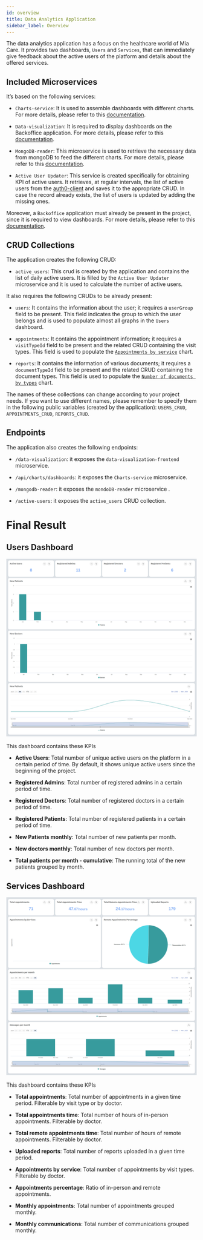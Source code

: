 ```yaml
---
id: overview
title: Data Analytics Application
sidebar_label: Overview
---
```

The data analytics application has a focus on the healthcare world of Mia Care.
It provides two dashboards, `Users` and `Services`, that can immediately give feedback about the active users of the platform and details about the offered services.

## Included Microservices

It’s based on the following services:

- `Charts-service`: It is used to assemble dashboards with different charts.
For more details, please refer to this [documentation](../../microfrontend-composer/use-cases/data-visualization.md).

- `Data-visualization`: It is required to display dashboards on the Backoffice application. For more details, please refer to this [documentation](../../microfrontend-composer/use-cases/data-visualization.md).

- `MongoDB-reader`: This microservice is used to retrieve the necessary data from mongoDB to feed the different charts. For more details, please refer to this [documentation](../../runtime_suite/mongodb-reader/configuration).

- `Active User Updater`:  This service is created specifically for obtaining KPI of active users.
It retrieves, at regular intervals, the list of active users from the [auth0-client](../../runtime_suite/auth0-client/overview_and_usage) and saves it to the appropriate CRUD.
In case the record already exists, the list of users is updated by adding the missing ones.

Moreover, a `Backoffice` application must already be present in the project, since it is required to view dashboards. For more details, please refer to this [documentation](../../microfrontend-composer/overview.md).

## CRUD Collections

The application creates the following CRUD:

- `active_users`:  This crud is created by the application and contains the list of daily active users. It is filled by the `Active User Updater` microservice and it is used to calculate the number of active users.

It also requires the following CRUDs to be already present:

- `users`: It contains the information about the user; it requires a `userGroup` field to be present. This field indicates the group to which the user belongs and is used to populate almost all graphs in the `Users` dashboard.

- `appointments`: It contains the appointment information; it requires a `visitTypeId` field to be present and the related CRUD containing the visit types. This field is used to populate the [`Appointments by service`](#services-dashboard) chart.

- `reports`: It contains the information of various documents; it requires a `documentTypeId` field to be present and the related CRUD containing the document types. This field is used to populate the [`Number of documents by types`](#services-dashboard) chart.

The names of these collections can change according to your project needs. If you want to use different names, please remember to specify them in the following public variables (created by the application): `USERS_CRUD`, `APPOINTMENTS_CRUD`, `REPORTS_CRUD`.

## Endpoints

The application also creates the following endpoints:

- `/data-visualization`: it exposes the `data-visualization-frontend` microservice.

- `/api/charts/dashboards`: it exposes the `Charts-service` microservice.

- `/mongodb-reader`: it exposes the `mondoDB-reader` microservice .

- `/active-users`: it exposes the `active_users` CRUD collection. 


# Final Result

## Users Dashboard

![Users dashboard](./img/users_dashboard.png)

This dashboard contains these KPIs

- **Active Users**: Total number of unique active users on the platform in a certain period of time. By default, it shows 
unique active users since the beginning of the project. 

- **Registered Admins**: Total number of registered admins in a certain period of time.

- **Registered Doctors**: Total number of registered doctors in a certain period of time.

- **Registered Patients**: Total number of registered patients in a certain period of time.

- **New Patients monthly**: Total number of new patients per month.

- **New doctors monthly**: Total number of new doctors per month.

- **Total patients per month - cumulative**: The running total of the new patients grouped by month.

## Services Dashboard

 ![Services dashboard](./img/services_dashboard.png)

This dashboard contains these KPIs

- **Total appointments**: Total number of appointments in a given time period. Filterable by visit type or by doctor.

- **Total appointments time**: Total number of hours of in-person appointments. Filterable by doctor.

- **Total remote appointments time**: Total number of hours of remote appointments. Filterable by doctor.

- **Uploaded reports**: Total number of reports uploaded in a given time period.

- **Appointments by service**: Total number of appointments by visit types. Filterable by doctor.

- **Appointments percentage**: Ratio of in-person and remote appointments.

- **Monthly appointments**: Total number of appointments grouped monthly.

- **Monthly communications**: Total number of communications grouped monthly.
